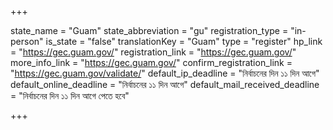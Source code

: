 +++

state_name = "Guam"
state_abbreviation = "gu"
registration_type = "in-person"
is_state = "false"
translationKey = "Guam"
type = "register"
hp_link = "https://gec.guam.gov/"
registration_link = "https://gec.guam.gov/"
more_info_link = "https://gec.guam.gov/"
confirm_registration_link = "https://gec.guam.gov/validate/"
default_ip_deadline = "নির্বাচনের দিন ১১ দিন আগে"
default_online_deadline = "নির্বাচনের ১১ দিন আগে"
default_mail_received_deadline = "নির্বাচনের দিন ১১ দিন আগে পেতে হবে"

+++